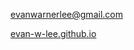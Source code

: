 evanwarnerlee@gmail.com

[evan-w-lee.github.io](evan-w-lee.github.io)

<!---
evan-w-lee/evan-w-lee is a ✨ special ✨ repository because its `README.md` (this file) appears on your GitHub profile.
You can click the Preview link to take a look at your changes.
--->

